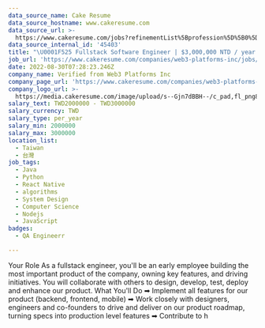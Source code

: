 ```yaml
---
data_source_name: Cake Resume
data_source_hostname: www.cakeresume.com
data_source_url: >-
  https://www.cakeresume.com/jobs?refinementList%5Bprofession%5D%5B0%5D=engineering_qa-engineer&refinementList%5Bsalary_currency%5D=TWD&range%5Bsalary_range%5D%5Bmin%5D=800096
data_source_internal_id: '45403'
title: "\U0001F525 Fullstack Software Engineer | $3,000,000 NTD / year | Silicon Valley Startup"
job_url: 'https://www.cakeresume.com/companies/web3-platforms-inc/jobs/9b6ee4'
date: 2022-08-30T07:28:23.246Z
company_name: Verified from Web3 Platforms Inc
company_page_url: 'https://www.cakeresume.com/companies/web3-platforms-inc'
company_logo_url: >-
  https://media.cakeresume.com/image/upload/s--Gjn7dBBH--/c_pad,fl_png8,h_200,w_200/v1676446647/haxbysrlcyem0crwq3li.png
salary_text: TWD2000000 - TWD3000000
salary_currency: TWD
salary_type: per_year
salary_min: 2000000
salary_max: 3000000
location_list:
  - Taiwan
  - 台灣
job_tags:
  - Java
  - Python
  - React Native
  - algorithms
  - System Design
  - Computer Science
  - Nodejs
  - JavaScript
badges:
  - QA Engineerr

---
```


Your Role As a fullstack engineer, you'll be an early employee building the most important product of the company, owning key features, and driving initiatives. You will collaborate with others to design, develop, test, deploy and enhance our product. What You'll Do ➡ Implement all features for our product (backend, frontend, mobile) ➡ Work closely with designers, engineers and co-founders to drive and deliver on our product roadmap, turning specs into production level features ➡ Contribute to h